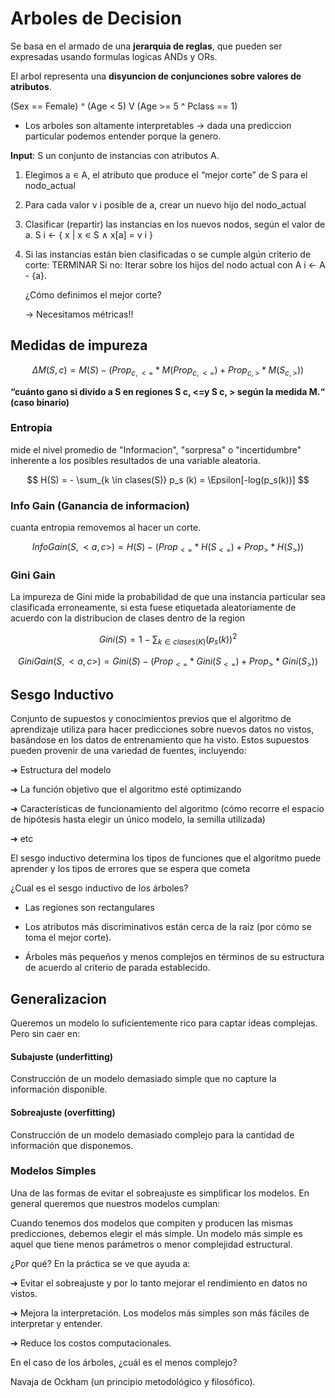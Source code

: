 # Arboles de Decision

Se basa en el armado de una **jerarquia de reglas**, que pueden ser expresadas usando formulas logicas ANDs y ORs.

El arbol representa una **disyuncion de conjunciones sobre valores de atributos**.

(Sex == Female) ^ (Age < 5) V (Age >= 5 ^ Pclass == 1)

- Los arboles son altamente interpretables -> dada una prediccion particular podemos entender porque la genero.

**Input**: S un conjunto de instancias con atributos A.

1. Elegimos a ∊ A, el atributo que produce el “mejor corte” de S para el nodo_actual

2. Para cada valor v i posible de a, crear un nuevo hijo del nodo_actual

3. Clasificar (repartir) las instancias en los nuevos nodos, según el valor de a.
   S i ← { x | x ∊ S ∧ x[a] = v i }

4. Si las instancias están bien clasificadas o se cumple algún criterio de corte: TERMINAR
   Si no: Iterar sobre los hijos del nodo actual con A i ← A - {a}.

   ¿Cómo definimos el mejor corte?

   → Necesitamos métricas!!

## Medidas de impureza

$$
\Delta M(S,c) = M(S) - (Prop_{c,<=} * M(Prop_{c,<=}) + Prop_{c,>} * M(S_{c,>}))
$$

**“cuánto gano si divido a S en regiones S c, <=y S c, > según la medida M.“ (caso binario)**

### Entropia

mide el nivel promedio de "Informacion", "sorpresa" o "incertidumbre" inherente a los posibles resultados de una variable aleatoria.

$$
H(S) = - \sum_{k \in clases(S)} p_s (k) = \Epsilon[-log(p_s(k))]
$$

### Info Gain (Ganancia de informacion)

cuanta entropia removemos al hacer un corte.

$$
InfoGain(S, <a,c>) = H(S) - (Prop_{<=} * H(S_{<=}) + Prop_> * H(S_>))
$$

### Gini Gain

La impureza de Gini mide la probabilidad de que una instancia particular sea clasificada erroneamente, si esta fuese etiquetada aleatoriamente de acuerdo con la distribucion de clases dentro de la region

$$
Gini(S) = 1 - \sum_{k \in clases(K)} (p_s (k))^2
$$

$$
Gini Gain(S, <a,c>) = Gini(S) - (Prop_{<=} * Gini(S_{<=}) + Prop_> * Gini(S_>))
$$

## Sesgo Inductivo

Conjunto de supuestos y conocimientos previos que el algoritmo de aprendizaje utiliza para hacer
predicciones sobre nuevos datos no vistos, basándose en los datos de entrenamiento que ha visto.
Estos supuestos pueden provenir de una variedad de fuentes, incluyendo:

➔ Estructura del modelo

➔ La función objetivo que el algoritmo esté optimizando

➔ Características de funcionamiento del algoritmo (cómo recorre el espacio de hipótesis hasta elegir
un único modelo, la semilla utilizada)

➔ etc

El sesgo inductivo determina los tipos de funciones que el algoritmo puede aprender y los tipos de
errores que se espera que cometa

¿Cual es el sesgo inductivo de los árboles?

- Las regiones son rectangulares

- Los atributos más discriminativos están cerca de la raíz (por cómo se toma el mejor corte).

- Árboles más pequeños y menos complejos en términos de su estructura de acuerdo al criterio de
  parada establecido.

## Generalizacion

Queremos un modelo lo suficientemente rico para captar
ideas complejas. Pero sin caer en:

#### Subajuste (underfitting)

Construcción de un modelo
demasiado simple que no capture
la información disponible.

#### Sobreajuste (overfitting)

Construcción de un modelo
demasiado complejo para la
cantidad de información que
disponemos.

### Modelos Simples

Una de las formas de evitar el sobreajuste es simplificar los modelos. En general queremos que nuestros modelos cumplan:

Cuando tenemos dos modelos que compiten y producen las mismas predicciones, debemos elegir el más simple. Un modelo más simple es aquel que tiene menos parámetros o menor complejidad estructural.

¿Por qué? En la práctica se ve que ayuda a:

➔ Evitar el sobreajuste y por lo tanto mejorar el
rendimiento en datos no vistos.

➔ Mejora la interpretación. Los modelos más
simples son más fáciles de interpretar y entender.

➔ Reduce los costos computacionales.

En el caso de los árboles, ¿cuál es
el menos complejo?

Navaja de Ockham (un principio metodológico y filosófico).
